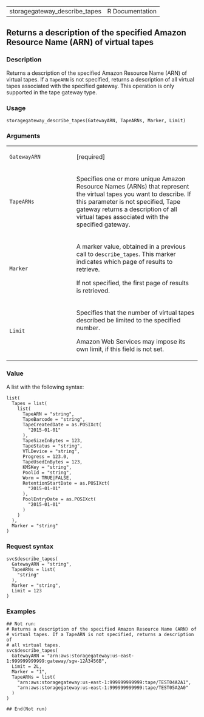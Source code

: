 <table style="width: 100%;">
<tbody>
<tr class="odd">
<td>storagegateway_describe_tapes</td>
<td style="text-align: right;">R Documentation</td>
</tr>
</tbody>
</table>

## Returns a description of the specified Amazon Resource Name (ARN) of virtual tapes

### Description

Returns a description of the specified Amazon Resource Name (ARN) of
virtual tapes. If a `TapeARN` is not specified, returns a description of
all virtual tapes associated with the specified gateway. This operation
is only supported in the tape gateway type.

### Usage

    storagegateway_describe_tapes(GatewayARN, TapeARNs, Marker, Limit)

### Arguments

<table>
<colgroup>
<col style="width: 35%" />
<col style="width: 65%" />
</colgroup>
<tbody>
<tr class="odd">
<td><code
id="storagegateway_describe_tapes_:_GatewayARN">GatewayARN</code></td>
<td><p>[required]</p></td>
</tr>
<tr class="even">
<td><code
id="storagegateway_describe_tapes_:_TapeARNs">TapeARNs</code></td>
<td><p>Specifies one or more unique Amazon Resource Names (ARNs) that
represent the virtual tapes you want to describe. If this parameter is
not specified, Tape gateway returns a description of all virtual tapes
associated with the specified gateway.</p></td>
</tr>
<tr class="odd">
<td><code id="storagegateway_describe_tapes_:_Marker">Marker</code></td>
<td><p>A marker value, obtained in a previous call to
<code>describe_tapes</code>. This marker indicates which page of results
to retrieve.</p>
<p>If not specified, the first page of results is retrieved.</p></td>
</tr>
<tr class="even">
<td><code id="storagegateway_describe_tapes_:_Limit">Limit</code></td>
<td><p>Specifies that the number of virtual tapes described be limited
to the specified number.</p>
<p>Amazon Web Services may impose its own limit, if this field is not
set.</p></td>
</tr>
</tbody>
</table>

### Value

A list with the following syntax:

    list(
      Tapes = list(
        list(
          TapeARN = "string",
          TapeBarcode = "string",
          TapeCreatedDate = as.POSIXct(
            "2015-01-01"
          ),
          TapeSizeInBytes = 123,
          TapeStatus = "string",
          VTLDevice = "string",
          Progress = 123.0,
          TapeUsedInBytes = 123,
          KMSKey = "string",
          PoolId = "string",
          Worm = TRUE|FALSE,
          RetentionStartDate = as.POSIXct(
            "2015-01-01"
          ),
          PoolEntryDate = as.POSIXct(
            "2015-01-01"
          )
        )
      ),
      Marker = "string"
    )

### Request syntax

    svc$describe_tapes(
      GatewayARN = "string",
      TapeARNs = list(
        "string"
      ),
      Marker = "string",
      Limit = 123
    )

### Examples

    ## Not run: 
    # Returns a description of the specified Amazon Resource Name (ARN) of
    # virtual tapes. If a TapeARN is not specified, returns a description of
    # all virtual tapes.
    svc$describe_tapes(
      GatewayARN = "arn:aws:storagegateway:us-east-1:999999999999:gateway/sgw-12A3456B",
      Limit = 2L,
      Marker = "1",
      TapeARNs = list(
        "arn:aws:storagegateway:us-east-1:999999999999:tape/TEST04A2A1",
        "arn:aws:storagegateway:us-east-1:999999999999:tape/TEST05A2A0"
      )
    )

    ## End(Not run)
